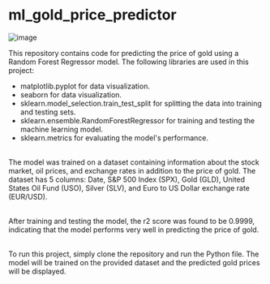 # ml_gold_price_predictor
![image](https://user-images.githubusercontent.com/64217477/229080970-f7570c8c-92c7-442d-a69f-dfce08385bed.png)

This repository contains code for predicting the price of gold using a Random Forest Regressor model. The following libraries are used in this project:

- matplotlib.pyplot for data visualization.
- seaborn for data visualization.
- sklearn.model_selection.train_test_split for splitting the data into training and testing sets.
- sklearn.ensemble.RandomForestRegressor for training and testing the machine learning model.
- sklearn.metrics for evaluating the model's performance.

<br/> The model was trained on a dataset containing information about the stock market, oil prices, and exchange rates in addition to the price of gold. The dataset has 5 columns: Date, S&P 500 Index (SPX), Gold (GLD), United States Oil Fund (USO), Silver (SLV), and Euro to US Dollar exchange rate (EUR/USD).

<br/>After training and testing the model, the r2 score was found to be 0.9999, indicating that the model performs very well in predicting the price of gold.

<br/> To run this project, simply clone the repository and run the Python file. The model will be trained on the provided dataset and the predicted gold prices will be displayed.





